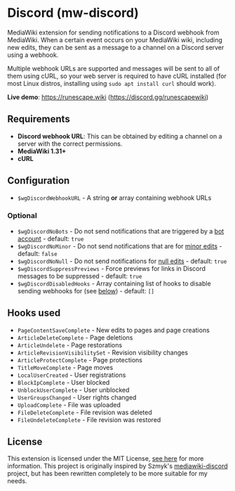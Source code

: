 # Discord (mw-discord)
MediaWiki extension for sending notifications to a Discord webhook from MediaWiki. When a certain event occurs on your MediaWiki wiki, including new edits, they can be sent as a message to a channel on a Discord server using a webhook.

Multiple webhook URLs are supported and messages will be sent to all of them using cURL, so your web server is required to have cURL installed (for most Linux distros, installing using `sudo apt install curl` should work).

**Live demo**: https://runescape.wiki (https://discord.gg/runescapewiki)

## Requirements
- **Discord webhook URL**: This can be obtained by editing a channel on a server with the correct permissions.
- **MediaWiki 1.31+**
- **cURL**

## Configuration
- `$wgDiscordWebhookURL` - A string **or** array containing webhook URLs

### Optional
- `$wgDiscordNoBots` - Do not send notifications that are triggered by a [bot account](https://www.mediawiki.org/wiki/Manual:Bots) - default: `true`
- `$wgDiscordNoMinor` - Do not send notifications that are for [minor edits](https://meta.wikimedia.org/wiki/Help:Minor_edit) - default: `false`
- `$wgDiscordNoNull` - Do not send notifications for [null edits](https://www.mediawiki.org/wiki/Manual:Purge#Null_edits) - default: `true`
- `$wgDiscordSuppressPreviews` - Force previews for links in Discord messages to be suppressed - default: `true`
- `$wgDiscordDisabledHooks` - Array containing list of hooks to disable sending webhooks for (see [below](#hooks-used)) - default: `[]`

## Hooks used
- `PageContentSaveComplete` - New edits to pages and page creations
- `ArticleDeleteComplete` - Page deletions
- `ArticleUndelete` - Page restorations
- `ArticleRevisionVisibilitySet` - Revision visibility changes
- `ArticleProtectComplete` - Page protections
- `TitleMoveComplete` - Page moves
- `LocalUserCreated` - User registrations
- `BlockIpComplete` - User blocked
- `UnblockUserComplete` - User unblocked
- `UserGroupsChanged` - User rights changed
- `UploadComplete` - File was uploaded
- `FileDeleteComplete` - File revision was deleted
- `FileUndeleteComplete` - File revision was restored

## License
This extension is licensed under the MIT License, [see here](LICENSE) for more information. This project is originally inspired by Szmyk's [mediawiki-discord](https://github.com/Szmyk/mediawiki-discord) project, but has been rewritten completely to be more suitable for my needs.